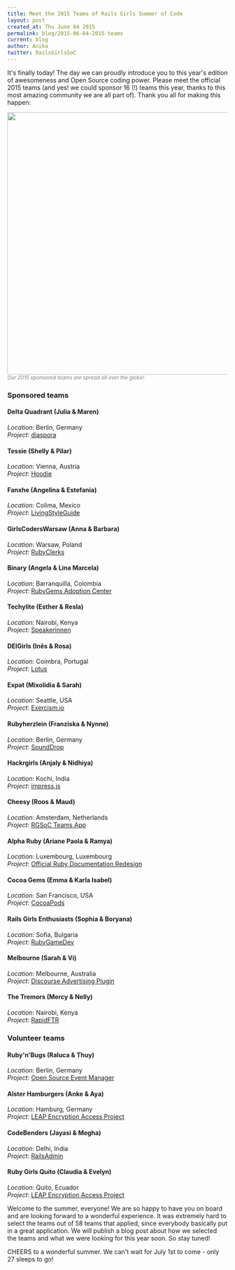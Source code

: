 ```yaml
---
title: Meet the 2015 Teams of Rails Girls Summer of Code
layout: post
created_at: Thu June 04 2015
permalink: blog/2015-06-04-2015-teams
current: blog
author: Anika
twitter: RailsGirlsSoC
---
```


It's finally today! The day we can proudly introduce you to this year's edition of awesomeness and Open Source coding power. Please meet the official 2015 teams (and yes! we could sponsor 16 (!) teams this year, thanks to this most amazing community we are all part of). Thank you all for making this happen:

<a href="/img/blog/2015/2015-teams-map.png" target ="_blank"><img src="https://cloud.githubusercontent.com/assets/1711357/8426799/dcbbe168-1f12-11e5-9f6e-45c3953a9282.png" width="600"></a>
<font color="grey"><small><i>Our 2015 sponsored teams are spread all over the globe!</i></small></font>

### Sponsored teams

#### <span class="color-red">Delta Quadrant (Julia & Maren)</span>  
_Location_: Berlin, Germany  
_Project_: <a href="https://diasporafoundation.org/" target ="_blank">diaspora</a>  

#### <span class="color-red">Tessie (Shelly & Pilar)</span>
_Location_: Vienna, Austria  
_Project_: <a href="http://hood.ie/" target ="_blank">Hoodie</a>  

#### <span class="color-red">Fanxhe (Angelina & Estefania)</span>
_Location_: Colima, Mexico  
_Project_: <a href="http://livingstyleguide.org/" target ="_blank">LivingStyleGuide</a>   

#### <span class="color-red">GirlsCodersWarsaw (Anna & Barbara)</span>
_Location_: Warsaw, Poland  
_Project_: <a href="http://rubyclerks.org/" target ="_blank">RubyClerks</a>   

#### <span class="color-red">Binary (Angela & Lina Marcela)</span>
_Location_: Barranquilla, Colombia  
_Project_: <a href="https://rubygems.org/" target ="_blank">RubyGems Adoption Center</a> 

#### <span class="color-red">Techylite (Esther & Resla)</span>
_Location_: Nairobi, Kenya  
_Project_: <a href="https://speakerinnen.org/" target ="_blank">Speakerinnen</a>  

#### <span class="color-red">DEIGirls (Inês & Rosa)</span>
_Location_: Coimbra, Portugal  
_Project_: <a href="http://lotusrb.org/" target ="_blank">Lotus</a>  

#### <span class="color-red">Expat (Mixolidia & Sarah)</span>
_Location_: Seattle, USA  
_Project_: <a href="http://exercism.io/" target ="_blank">Exercism.io</a>  

#### <span class="color-red">Rubyherzlein (Franziska & Nynne)</span>
_Location_: Berlin, Germany  
_Project_: <a href="http://sounddrop.audio/" target ="_blank">SoundDrop</a>  

#### <span class="color-red">Hackrgirls (Anjaly & Nidhiya)</span>
_Location_: Kochi, India  
_Project_: <a href="https://github.com/bartaz/impress.js" target ="_blank">impress.js</a>  

#### <span class="color-red">Cheesy (Roos & Maud)</span>
_Location_: Amsterdam, Netherlands  
_Project_: <a href="http://teams.railsgirlssummerofcode.org/" target ="_blank">RGSoC Teams App</a>  

#### <span class="color-red">Alpha Ruby (Ariane Paola & Ramya)</span>
_Location_: Luxembourg, Luxembourg  
_Project_: <a href="http://docs.ruby-lang.org/" target ="_blank">Official Ruby Documentation Redesign</a>  

#### <span class="color-red">Cocoa Gems (Emma & Karla Isabel)</span>
_Location_: San Francisco, USA  
_Project_: <a href="http://cocoapods.org/" target ="_blank">CocoaPods</a>  

#### <span class="color-red">Rails Girls Enthusiasts (Sophia & Boryana)</span>
_Location_: Sofia, Bulgaria  
_Project_: <a href="https://rubygamedev.com/" target ="_blank">RubyGameDev</a>  

#### <span class="color-red">Melbourne (Sarah & Vi)</span>
_Location_: Melbourne, Australia  
_Project_: <a href="http://discourse.org/" target ="_blank">Discourse Advertising Plugin</a>  

#### <span class="color-red">The Tremors (Mercy & Nelly)</span>
_Location_: Nairobi, Kenya  
_Project_: <a href="http://rapidftr.com/" target ="_blank">RapidFTR</a>  


### Volunteer teams

#### <span class="color-red">Ruby'n'Bugs (Raluca & Thuy)</span>
_Location_: Berlin, Germany    
_Project_: <a href="http://osem.io/" target ="_blank">Open Source Event Manager</a>  

#### <span class="color-red">Alster Hamburgers (Anke & Aya)</span>
_Location_: Hamburg, Germany  
_Project_: <a href="https://leap.se/" target ="_blank">LEAP Encryption Access Project</a>

#### <span class="color-red">CodeBenders (Jayasi & Megha)</span>
_Location_: Delhi, India  
_Project_: <a href="https://github.com/sferik/rails_admin" target ="_blank">RailsAdmin</a>

#### <span class="color-red">Ruby Girls Quito (Claudia & Evelyn)</span>
_Location_: Quito, Ecuador  
_Project_: <a href="https://leap.se/" target ="_blank">LEAP Encryption Access Project</a>  

Welcome to the summer, everyone! We are so happy to have you on board and are looking forward to a wonderful experience. It was extremely hard to select the teams out of 58 teams that applied, since everybody basically put in a great application. We will publish a blog post about how we selected the teams and what we were looking for this year soon. So stay tuned!

CHEERS to a wonderful summer. We can't wait for July 1st to come - only 27 sleeps to go!

